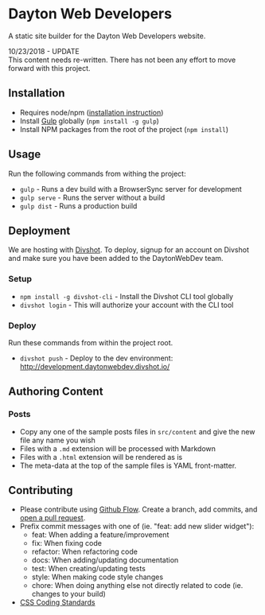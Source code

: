 # Dayton Web Developers

A static site builder for the Dayton Web Developers website.

10/23/2018 - UPDATE  
This content needs re-written. There has not been any effort to move forward with this project.  


## Installation

- Requires node/npm ([installation instruction](https://github.com/joyent/node/wiki/Installing-Node.js-via-package-manager))
- Install [Gulp](http://gulpjs.com) globally (`npm install -g gulp`)
- Install NPM packages from the root of the project (`npm install`)

## Usage

Run the following commands from withing the project:

- `gulp` - Runs a dev build with a BrowserSync server for development
- `gulp serve` - Runs the server without a build
- `gulp dist` - Runs a production build

## Deployment

We are hosting with [Divshot](http://divshot.io). To deploy, signup for an account on Divshot and make sure you have
been added to the DaytonWebDev team.

### Setup

- `npm install -g divshot-cli` - Install the Divshot CLI tool globally
- `divshot login` - This will authorize your account with the CLI tool

### Deploy

Run these commands from within the project root.

- `divshot push` - Deploy to the dev environment: http://development.daytonwebdev.divshot.io/

## Authoring Content

### Posts

- Copy any one of the sample posts files in `src/content` and give the new file any name you wish
- Files with a `.md` extension will be processed with Markdown
- Files with a `.html` extension will be rendered as is
- The meta-data at the top of the sample files is YAML front-matter.

## Contributing

- Please contribute using [Github Flow](https://guides.github.com/introduction/flow/). Create a branch, add commits, and
 [open a pull request](https://github.com/sparkbox/aia-mag/compare/).
- Prefix commit messages with one of (ie. "feat: add new slider widget"):
    - feat: When adding a feature/improvement
    - fix: When fixing code
    - refactor: When refactoring code
    - docs: When adding/updating documentation
    - test: When creating/updating tests
    - style: When making code style changes
    - chore: When doing anything else not directly related to code (ie. changes to your build)
- [CSS Coding Standards](docs/css.md)
